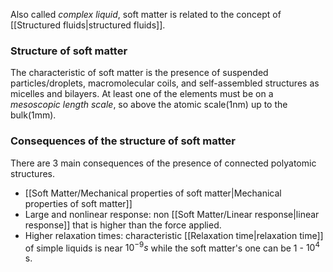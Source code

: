 Also called *complex liquid*, soft matter is related to the concept of [[Structured fluids|structured fluids]]. 
### Structure of soft matter
The characteristic of soft matter is the presence of suspended particles/droplets, macromolecular coils, and self-assembled structures as micelles and bilayers. 
At least one of the elements must be on a *mesoscopic length scale*, so above the atomic scale(1nm) up to the bulk(1mm). 
### Consequences of the structure of soft matter
There are 3 main consequences of the presence of connected polyatomic structures.
- [[Soft Matter/Mechanical properties of soft matter|Mechanical properties of soft matter]] 
- Large and nonlinear response: non [[Soft Matter/Linear response|linear response]] that is higher than the force applied.
- Higher relaxation times: characteristic [[Relaxation time|relaxation time]] of simple liquids is near $10^{-9} s$ while the soft matter's one can be $1$ - $10^4$ s. 
